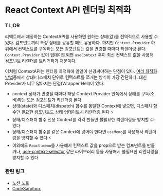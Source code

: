 # React Context API 렌더링 최적화

### TL;DR

리액트에서 제공하는 ContextAPI를 사용하면 원하는 상태(값)를 전역적으로 사용할 수 있다. 컴포넌트끼리 특정 상태를 공유할 때도 유용하다. 하지만 `Context.Provider` 하위에서 컨텍스트를 구독하는 모든 컴포넌트는 값을 변경할 때마다 리렌더링 된다. `Context.Provider` 값이 업데이트되면 `useContext` 훅이 최신 컨텍스트 값을 사용해 컴포넌트 리렌더를 트리거하기 때문이다. 

이처럼 ContextAPI는 렌더링 최적화에 일일이 신경써야하는 단점이 있다. [여러 최적화 방법](https://github.com/facebook/react/issues/15156#issuecomment-474590693)중에서 상태/디스패치 단위로 컨텍스트를 쪼개는 방식이 가장 간단하다. 대신 Provider가 너무 많아지는 단점(Wrapper Hell)이 있다.

- context 상태가 변경될 때마다 해당 Context.Provider 안쪽에서 상태를 구독(소비)하는 모든 컴포넌트가 리렌더링 된다
- 상태(state)와 디스패치(dispatch) 함수를 동일한 Context에 넣으면, 디스패치 함수만 필요한 컴포넌트도 상태 업데이트시 리렌더링 된다 ⚡️
- 상태/디스패치 함수 전용 Context를 각각 만들면 불필요한 리렌더링을 방지할 수 있다
- 상태/디스패치 함수를 같은 Context에 넣어야 한다면 `useMemo`를 사용해서 리렌더링을 방지할 수 있다 ⚡️
- 이외에도 `React.memo`를 사용해서 컨텍스트 값을 prop으로 받는 컴포넌트를 만들거나, [use-context-selector](https://github.com/dai-shi/use-context-selector) 같은 라이브러리 등을 사용해서 불필요한 리렌더링을 방지할 수 있다

### 관련 링크
- [노션 노트](https://www.notion.so/colorfilter/TIL-React-Context-API-ee62683c29fb40699efe424f13a6028e)
- [CodeSandbox](https://codesandbox.io/s/react-context-api-rendering-test-xhg6fp)
